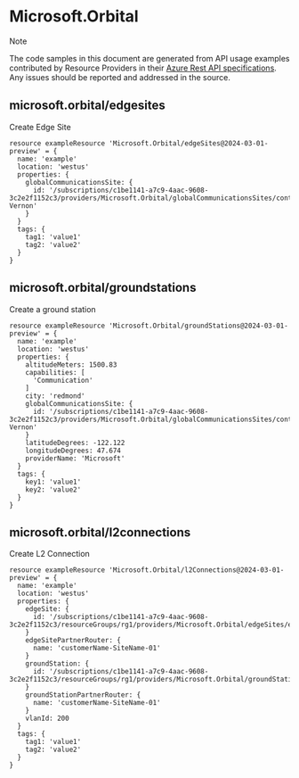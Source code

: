 # Microsoft.Orbital
  
> [!NOTE]
> The code samples in this document are generated from API usage examples contributed by Resource Providers in their [Azure Rest API specifications](https://github.com/Azure/azure-rest-api-specs). Any issues should be reported and addressed in the source.


## microsoft.orbital/edgesites

Create Edge Site
```bicep
resource exampleResource 'Microsoft.Orbital/edgeSites@2024-03-01-preview' = {
  name: 'example'
  location: 'westus'
  properties: {
    globalCommunicationsSite: {
      id: '/subscriptions/c1be1141-a7c9-4aac-9608-3c2e2f1152c3/providers/Microsoft.Orbital/globalCommunicationsSites/contoso-Vernon'
    }
  }
  tags: {
    tag1: 'value1'
    tag2: 'value2'
  }
}
```

## microsoft.orbital/groundstations

Create a ground station
```bicep
resource exampleResource 'Microsoft.Orbital/groundStations@2024-03-01-preview' = {
  name: 'example'
  location: 'westus'
  properties: {
    altitudeMeters: 1500.83
    capabilities: [
      'Communication'
    ]
    city: 'redmond'
    globalCommunicationsSite: {
      id: '/subscriptions/c1be1141-a7c9-4aac-9608-3c2e2f1152c3/providers/Microsoft.Orbital/globalCommunicationsSites/contoso-Vernon'
    }
    latitudeDegrees: -122.122
    longitudeDegrees: 47.674
    providerName: 'Microsoft'
  }
  tags: {
    key1: 'value1'
    key2: 'value2'
  }
}
```

## microsoft.orbital/l2connections

Create L2 Connection
```bicep
resource exampleResource 'Microsoft.Orbital/l2Connections@2024-03-01-preview' = {
  name: 'example'
  location: 'westus'
  properties: {
    edgeSite: {
      id: '/subscriptions/c1be1141-a7c9-4aac-9608-3c2e2f1152c3/resourceGroups/rg1/providers/Microsoft.Orbital/edgeSites/es1'
    }
    edgeSitePartnerRouter: {
      name: 'customerName-SiteName-01'
    }
    groundStation: {
      id: '/subscriptions/c1be1141-a7c9-4aac-9608-3c2e2f1152c3/resourceGroups/rg1/providers/Microsoft.Orbital/groundStations/gs1'
    }
    groundStationPartnerRouter: {
      name: 'customerName-SiteName-01'
    }
    vlanId: 200
  }
  tags: {
    tag1: 'value1'
    tag2: 'value2'
  }
}
```
